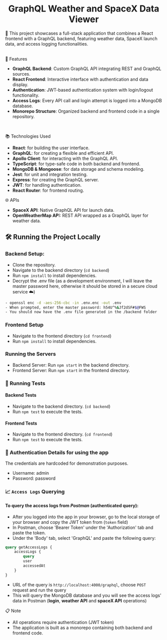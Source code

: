 <h1 id="top" align="center">GraphQL Weather and SpaceX Data Viewer</h1>
📒 This project showcases a full-stack application that combines a React frontend with a GraphQL backend, featuring weather data, SpaceX launch data, and access logging functionalities.

<br>
<br>

🚀 Features

- **GraphQL Backend**: Custom GraphQL API integrating REST and GraphQL sources.
- **React Frontend**: Interactive interface with authentication and data display.
- **Authentication**: JWT-based authentication system with login/logout functionality.
- **Access Logs**: Every API call and login attempt is logged into a MongoDB database.
- **Monorepo Structure**: Organized backend and frontend code in a single repository.

<br>

📚 Technologies Used

- **React**: for building the user interface.
- **GraphQL**: for creating a flexible and efficient API.
- **Apollo Client**: for interacting with the GraphQL API.
- **TypeScript**: for type-safe code in both backend and frontend.
- **MongoDB & Mongoose**: for data storage and schema modeling.
- **Jest**: for unit and integration testing.
- **Express**: for creating the GraphQL server.
- **JWT**: for handling authentication.
- **React Router**: for frontend routing.

🌐 APIs

- **SpaceX API**: Native GraphQL API for launch data.
- **OpenWeatherMap AP**I: REST API wrapped as a GraphQL layer for weather data.

## 🛠️ Running the Project Locally

### Backend Setup:
- Clone the repository.
- Navigate to the backend directory (`cd backend`)
- Run `npm install` to install dependencies.
- Decrypt the .env file (as a development environment, I will leave the master password here, otherwise it should be stored in a secure cloud service ☁️)
```bash
- openssl enc -d -aes-256-cbc -in .env.enc -out .env
- When prompted, enter the master password: h54U^%&Jf2dSF#$@FWS
- You should now have the .env file generated in the /backend folder
```
### Frontend Setup
- Navigate to the frontend directory (`cd frontend`)
- Run `npm install` to install dependencies.

### Running the Servers
- Backend Server: Run `npm start` in the backend directory.
- Frontend Server: Run `npm start` in the frontend directory.


### 🧪 Running Tests

#### Backend Tests
- Navigate to the backend directory. (`cd backend`)
- Run `npm test` to execute the tests.
#### Frontend Tests
- Navigate to the frontend directory. (`cd frontend`)
- Run `npm test` to execute the tests.

### 🔑 Authentication Details for using the app

The credentials are hardcoded for demonstration purposes.
- Username: admin
- Password: password

### 📈 `Access Logs` Querying

#### To query the access logs from *Postman* (authenticated query):

- After you logged into the app in your browser, go to the local storage of your browser and copy the JWT token from (`token` field)
- In Postman, choose 'Bearer Token' under the 'Authorization' tab and paste the token.
- Under the 'Body' tab, select 'GraphQL' and paste the following query:
```graphql
query getAccessLogs {
    accessLogs {
        query
        user
        accessedAt
    }
}
```
- URL of the query is `http://localhost:4000/graphql`, choose `POST` request and run the query 
- This will query the MongoDB database and you will see the access logs' data in Postman (**login**, **weather API** and **spaceX API** operations)

📋 Note

- All operations require authentication (JWT token)
- The application is built as a monorepo containing both backend and frontend code.
<br/>